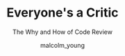 ---
layout: presentation
description: A presentation by Malcolm Young to Drupalcamp London 2017, explaining 
category: Presentations
tags: [Drupal, Development, Engineering, Learning]
author: [malcolm_young]
comments: true
title: Everyone's a Critic
subtitle: The Why and How of Code Review
event: Drupalcamp London 2017
eventurl: http://drupalcamp.london/
slides: https://malcomio.github.io/presentations/code-review/#/
image: https://farm3.staticflickr.com/2908/32877329560_2b1f991c7e_m_d.jpg

---